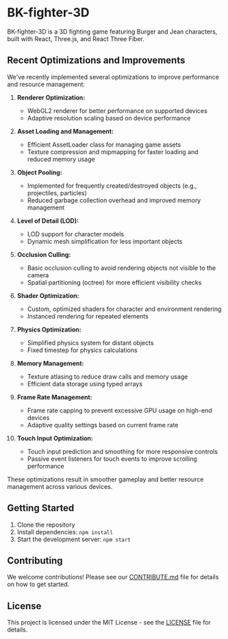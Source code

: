 # BK-fighter-3D

BK-fighter-3D is a 3D fighting game featuring Burger and Jean characters, built with React, Three.js, and React Three Fiber.

## Recent Optimizations and Improvements

We've recently implemented several optimizations to improve performance and resource management:

1. **Renderer Optimization:**
   - WebGL2 renderer for better performance on supported devices
   - Adaptive resolution scaling based on device performance

2. **Asset Loading and Management:**
   - Efficient AssetLoader class for managing game assets
   - Texture compression and mipmapping for faster loading and reduced memory usage

3. **Object Pooling:**
   - Implemented for frequently created/destroyed objects (e.g., projectiles, particles)
   - Reduced garbage collection overhead and improved memory management

4. **Level of Detail (LOD):**
   - LOD support for character models
   - Dynamic mesh simplification for less important objects

5. **Occlusion Culling:**
   - Basic occlusion culling to avoid rendering objects not visible to the camera
   - Spatial partitioning (octree) for more efficient visibility checks

6. **Shader Optimization:**
   - Custom, optimized shaders for character and environment rendering
   - Instanced rendering for repeated elements

7. **Physics Optimization:**
   - Simplified physics system for distant objects
   - Fixed timestep for physics calculations

8. **Memory Management:**
   - Texture atlasing to reduce draw calls and memory usage
   - Efficient data storage using typed arrays

9. **Frame Rate Management:**
   - Frame rate capping to prevent excessive GPU usage on high-end devices
   - Adaptive quality settings based on current frame rate

10. **Touch Input Optimization:**
    - Touch input prediction and smoothing for more responsive controls
    - Passive event listeners for touch events to improve scrolling performance

These optimizations result in smoother gameplay and better resource management across various devices.

## Getting Started

1. Clone the repository
2. Install dependencies: `npm install`
3. Start the development server: `npm start`

## Contributing

We welcome contributions! Please see our [CONTRIBUTE.md](CONTRIBUTE.md) file for details on how to get started.

## License

This project is licensed under the MIT License - see the [LICENSE](LICENSE) file for details.